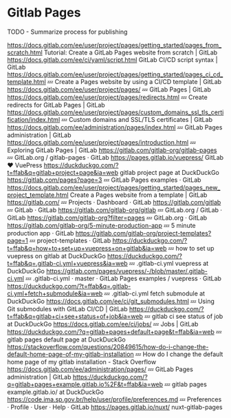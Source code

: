 # Gitlab Pages

TODO - Summarize process for publishing 


https://docs.gitlab.com/ee/user/project/pages/getting_started/pages_from_scratch.html
Tutorial: Create a GitLab Pages website from scratch | GitLab
https://docs.gitlab.com/ee/ci/yaml/script.html
GitLab CI/CD script syntax | GitLab
https://docs.gitlab.com/ee/user/project/pages/getting_started/pages_ci_cd_template.html
💤 Create a Pages website by using a CI/CD template | GitLab
https://docs.gitlab.com/ee/user/project/pages/
💤 GitLab Pages | GitLab
https://docs.gitlab.com/ee/user/project/pages/redirects.html
💤 Create redirects for GitLab Pages | GitLab
https://docs.gitlab.com/ee/user/project/pages/custom_domains_ssl_tls_certification/index.html
💤 Custom domains and SSL/TLS certificates | GitLab
https://docs.gitlab.com/ee/administration/pages/index.html
💤 GitLab Pages administration | GitLab
https://docs.gitlab.com/ee/user/project/pages/introduction.html
💤 Exploring GitLab Pages | GitLab
https://gitlab.com/gitlab-org/gitlab-pages
💤 GitLab.org / gitlab-pages · GitLab
https://pages.gitlab.io/vuepress/
GitLab ❤️ VuePress
https://duckduckgo.com/?t=ffab&q=gitlab+project+page&ia=web
gitlab project page at DuckDuckGo
https://gitlab.com/pages?page=3
💤 GitLab Pages examples · GitLab
https://docs.gitlab.com/ee/user/project/pages/getting_started/pages_new_project_template.html
Create a Pages website from a template | GitLab
https://gitlab.com/
💤 Projects · Dashboard · GitLab
https://gitlab.com/gitlab
💤 GitLab · GitLab
https://gitlab.com/gitlab-org/gitlab
💤 GitLab.org / GitLab · GitLab
https://gitlab.com/gitlab-org?filter=pages
💤 GitLab.org · GitLab
https://gitlab.com/gitlab-org/5-minute-production-app
💤 5 minute production app · GitLab
https://gitlab.com/gitlab-org/project-templates?page=1
💤 project-templates · GitLab
https://duckduckgo.com/?t=ffab&q=how+to+set+up+vuepress+on+gitlab&ia=web
💤 how to set up vuepress on gitlab at DuckDuckGo
https://duckduckgo.com/?t=ffab&q=.gitlab-ci.yml+vuepress&ia=web
💤 .gitlab-ci.yml vuepress at DuckDuckGo
https://gitlab.com/pages/vuepress/-/blob/master/.gitlab-ci.yml
💤 .gitlab-ci.yml · master · GitLab Pages examples / vuepress · GitLab
https://duckduckgo.com/?t=ffab&q=.gitlab-ci.yml+fetch+submodule&ia=web
💤 .gitlab-ci.yml fetch submodule at DuckDuckGo
https://docs.gitlab.com/ee/ci/git_submodules.html
💤 Using Git submodules with GitLab CI/CD | GitLab
https://duckduckgo.com/?t=ffab&q=gitlab+ci+see+status+of+job&ia=web
💤 gitlab ci see status of job at DuckDuckGo
https://docs.gitlab.com/ee/ci/jobs/
💤 Jobs | GitLab
https://duckduckgo.com/?q=gitlab+pages+default+page&t=ffab&ia=web
💤 gitlab pages default page at DuckDuckGo
https://stackoverflow.com/questions/20849615/how-do-i-change-the-default-home-page-of-my-gitlab-installation
💤 How do I change the default home page of my gitlab installation - Stack Overflow
https://docs.gitlab.com/ee/administration/pages/
💤 GitLab Pages administration | GitLab
https://duckduckgo.com/?q=gitlab+pages+example.gitlab.io%2F&t=ffab&ia=web
💤 gitlab pages example.gitlab.io/ at DuckDuckGo
https://code.ima.sp.gov.br/help/user/profile/preferences.md
💤 Preferences · Profile · User · Help · GitLab
https://pages.gitlab.io/nuxt/
nuxt-gitlab-pages
